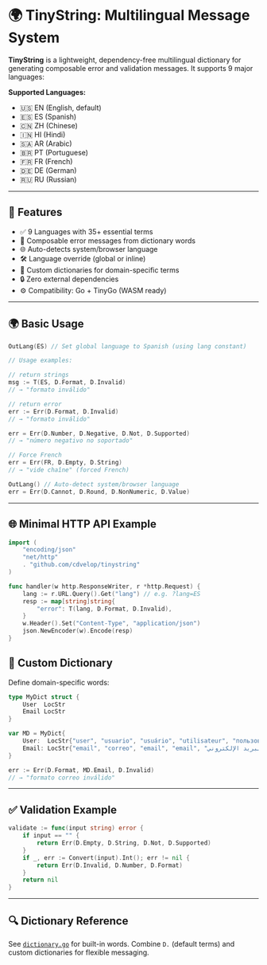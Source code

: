 # 🌍 TinyString: Multilingual Message System

**TinyString** is a lightweight, dependency-free multilingual dictionary for generating composable error and validation messages. It supports 9 major languages:

**Supported Languages:**

- 🇺🇸 EN (English, default)
- 🇪🇸 ES (Spanish)
- 🇨🇳 ZH (Chinese)
- 🇮🇳 HI (Hindi)
- 🇸🇦 AR (Arabic)
- 🇧🇷 PT (Portuguese)
- 🇫🇷 FR (French)
- 🇩🇪 DE (German)
- 🇷🇺 RU (Russian)

---

## 🚀 Features

- ✅ 9 Languages with 35+ essential terms
- 🧱 Composable error messages from dictionary words
- 🌐 Auto-detects system/browser language
- 🛠️ Language override (global or inline)
- 🧩 Custom dictionaries for domain-specific terms
- 🔒 Zero external dependencies
- ⚙️ Compatibility: Go + TinyGo (WASM ready)


---

## 🌍 Basic Usage

```go
OutLang(ES) // Set global language to Spanish (using lang constant)

// Usage examples:

// return strings
msg := T(ES, D.Format, D.Invalid)
// → "formato inválido"

// return error
err := Err(D.Format, D.Invalid)
// → "formato inválido"

err = Err(D.Number, D.Negative, D.Not, D.Supported)
// → "número negativo no soportado"

// Force French
err = Err(FR, D.Empty, D.String)
// → "vide chaîne" (forced French)

OutLang() // Auto-detect system/browser language
err = Err(D.Cannot, D.Round, D.NonNumeric, D.Value)
```

---


## 🌐 Minimal HTTP API Example

```go
import (
    "encoding/json"
    "net/http"
    . "github.com/cdvelop/tinystring"
)

func handler(w http.ResponseWriter, r *http.Request) {
    lang := r.URL.Query().Get("lang") // e.g. ?lang=ES
    resp := map[string]string{
        "error": T(lang, D.Format, D.Invalid),
    }
    w.Header().Set("Content-Type", "application/json")
    json.NewEncoder(w).Encode(resp)
}
```

## 🧩 Custom Dictionary

Define domain-specific words:

```go
type MyDict struct {
    User  LocStr
    Email LocStr
}

var MD = MyDict{
    User:  LocStr{"user", "usuario", "usuário", "utilisateur", "пользователь", "Benutzer", "utente", "उपयोगकर्ता", "用户"},
    Email: LocStr{"email", "correo", "email", "email", "البريد الإلكتروني", "Courriel", "Эл. адрес", "电邮", "ईमेल"},
}

err := Err(D.Format, MD.Email, D.Invalid)
// → "formato correo inválido"
```

---

## ✅ Validation Example

```go
validate := func(input string) error {
    if input == "" {
        return Err(D.Empty, D.String, D.Not, D.Supported)
    }
    if _, err := Convert(input).Int(); err != nil {
        return Err(D.Invalid, D.Number, D.Format)
    }
    return nil
}
```

---

## 🔍 Dictionary Reference

See [`dictionary.go`](../dictionary.go) for built-in words.
Combine `D.` (default terms) and custom dictionaries for flexible messaging.


